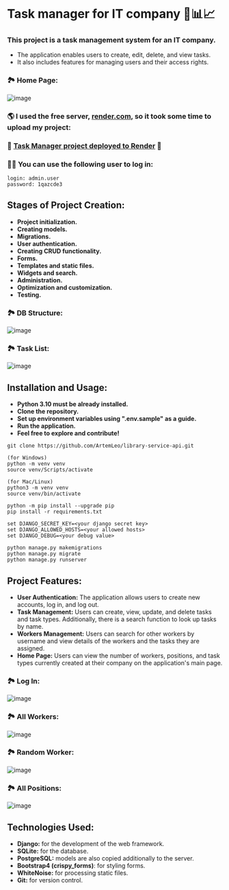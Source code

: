 <h1>Task manager for IT company 📆📊📈</h1>

<h3>This project is a task management system for an IT company.</h3>

<ul>
   <li>The application enables users to create, edit, delete, and view tasks.</li>
   <li>It also includes features for managing users and their access rights.</li>
</ul>

### 🏞 Home Page:
![image](images/home_page.png)

### 🌎 I used the free server, [render.com](https://render.com/), so it took some time to upload my project:
### 🔰 [Task Manager project deployed to Render](https://it-company-task-manager-pwni.onrender.com) 🔰
### 👨‍💻 You can use the following user to log in:

```
login: admin.user
password: 1qazcde3
```

## Stages of Project Creation:
<ul>
    <li><strong>Project initialization.</strong></li>
    <li><strong>Creating models.</strong></li>
    <li><strong>Migrations.</strong></li>
    <li><strong>User authentication.</strong></li>
    <li><strong>Creating CRUD functionality.</strong></li>
    <li><strong>Forms.</strong></li>
    <li><strong>Templates and static files.</strong></li>
    <li><strong>Widgets and search.</strong></li>
    <li><strong>Administration.</strong></li>
    <li><strong>Optimization and customization.</strong></li>
    <li><strong>Testing.</strong></li>
</ul>

### 🏞 DB Structure:
![image](images/db_structure.png)

### 🏞 Task List:
![image](images/task_list.png)

## Installation and Usage:
<ul>
    <li><strong>Python 3.10 must be already installed.</strong></li>
    <li><strong>Clone the repository.</strong></li>
    <li><strong>Set up environment variables using ".env.sample" as a guide.</strong></li>
    <li><strong>Run the application.</strong></li>
    <li><strong>Feel free to explore and contribute!</strong></li>
</ul>


```shell
git clone https://github.com/ArtemLeo/library-service-api.git

(for Windows)
python -m venv venv
source venv/Scripts/activate

(for Mac/Linux)
python3 -m venv venv
source venv/bin/activate

python -m pip install --upgrade pip
pip install -r requirements.txt

set DJANGO_SECRET_KEY=<your django secret key>
set DJANGO_ALLOWED_HOSTS=<your allowed hosts>
set DJANGO_DEBUG=<your debug value>

python manage.py makemigrations
python manage.py migrate
python manage.py runserver
```

## Project Features:
- **User Authentication:** The application allows users to create new accounts, log in, and log out.
- **Task Management:** Users can create, view, update, and delete tasks and task types. Additionally, there is a search function to look up tasks by name.
- **Workers Management:** Users can search for other workers by username and view details of the workers and the tasks they are assigned.
- **Home Page:** Users can view the number of workers, positions, and task types currently created at their company on the application's main page.

### 🏞 Log In:
![image](images/log_in.png)

### 🏞 All Workers:
![image](images/workers.png)

### 🏞 Random Worker:
![image](images/worker.png)

### 🏞 All Positions:
![image](images/positions.png)

## Technologies Used:
- **Django:** for the development of the web framework.
- **SQLite:** for the database.
- **PostgreSQL:** models are also copied additionally to the server.
- **Bootstrap4 (crispy_forms)**: for styling forms.
- **WhiteNoise:** for processing static files.
- **Git:** for version control.
